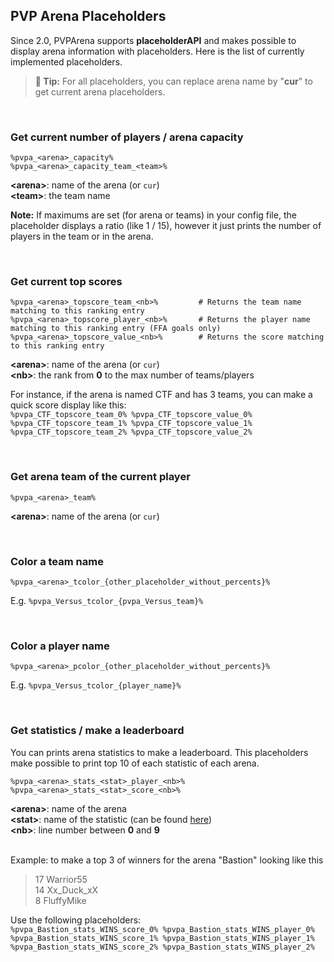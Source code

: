 ## PVP Arena Placeholders

Since 2.0, PVPArena supports **placeholderAPI** and makes possible to display arena information with placeholders.
Here is the list of currently implemented placeholders.

> **🚩 Tip:** For all placeholders, you can replace arena name by "**cur**" to get current arena placeholders.

<br>

### Get current number of players / arena capacity
```
%pvpa_<arena>_capacity%
%pvpa_<arena>_capacity_team_<team>%
```
**\<arena\>**: name of the arena (or `cur`)  
**\<team\>**: the team name

**Note:** If maximums are set (for arena or teams) in your config file, the placeholder displays a ratio (like 1 / 15),
however it just prints the number of players in the team or in the arena.

<br>

### Get current top scores
```
%pvpa_<arena>_topscore_team_<nb>%         # Returns the team name matching to this ranking entry
%pvpa_<arena>_topscore_player_<nb>%       # Returns the player name matching to this ranking entry (FFA goals only)
%pvpa_<arena>_topscore_value_<nb>%        # Returns the score matching to this ranking entry
```
**\<arena\>**: name of the arena (or `cur`)  
**\<nb\>**: the rank from **0** to the max number of teams/players

For instance, if the arena is named CTF and  has 3 teams, you can make a quick score display like this:  
`%pvpa_CTF_topscore_team_0% %pvpa_CTF_topscore_value_0%`  
`%pvpa_CTF_topscore_team_1% %pvpa_CTF_topscore_value_1%`  
`%pvpa_CTF_topscore_team_2% %pvpa_CTF_topscore_value_2%`

<br>

### Get arena team of the current player
```
%pvpa_<arena>_team%
```
**\<arena\>**: name of the arena (or `cur`)

<br>

### Color a team name
```
%pvpa_<arena>_tcolor_{other_placeholder_without_percents}%
```
E.g. `%pvpa_Versus_tcolor_{pvpa_Versus_team}%`

<br>

### Color a player name
```
%pvpa_<arena>_pcolor_{other_placeholder_without_percents}%
```
E.g. `%pvpa_Versus_tcolor_{player_name}%`

<br>

### Get statistics / make a leaderboard

You can prints arena statistics to make a leaderboard. This placeholders make possible to print top 10 of each statistic
of each arena.
```
%pvpa_<arena>_stats_<stat>_player_<nb>%
%pvpa_<arena>_stats_<stat>_score_<nb>%
```
**\<arena\>**: name of the arena  
**\<stat\>**: name of the statistic (can be found [here](commands/stats.md#details))  
**\<nb\>**: line number between **0** and **9**  
<br>

Example: to make a top 3 of winners for the arena "Bastion" looking like this
> 17 Warrior55  
> 14 Xx_Duck_xX  
> 8 FluffyMike 

Use the following placeholders:  
`%pvpa_Bastion_stats_WINS_score_0% %pvpa_Bastion_stats_WINS_player_0%`  
`%pvpa_Bastion_stats_WINS_score_1% %pvpa_Bastion_stats_WINS_player_1%`  
`%pvpa_Bastion_stats_WINS_score_2% %pvpa_Bastion_stats_WINS_player_2%`

